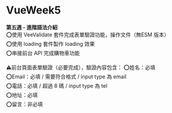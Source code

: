 # VueWeek5
<strong>第五週 - 進階語法介紹</strong><br>
⭕使用 VeeValidate 套件完成表單驗證功能，操作文件（無ESM 版本）<br>
⭕使用 loading 套件製作 loading 效果 <br>
⭕串接前台 API 完成購物車功能 <br>

⚠前台頁面表單驗證（必要完成），驗證內容包含：
⭕姓名：必填 <br>
⭕Email：必填 / 需要符合格式 / input type 為 email <br>
⭕電話：必填 / 超過 8 碼 / input type 為 tel <br>
⭕地址：必填 <br>
⭕留言：非必填 <br>
